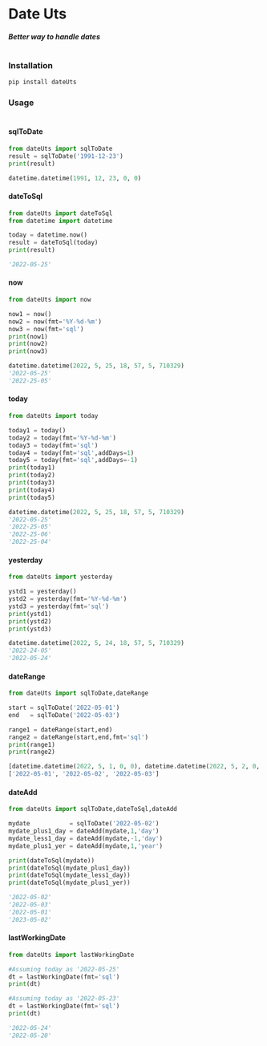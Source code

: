# Date Uts
##### _Better way to handle dates_
#
### Installation

```sh
pip install dateUts
```

### Usage
#
#### sqlToDate
```py
from dateUts import sqlToDate
result = sqlToDate('1991-12-23')
print(result)
```
```py
datetime.datetime(1991, 12, 23, 0, 0)
```
#### dateToSql
```py
from dateUts import dateToSql
from datetime import datetime

today = datetime.now()
result = dateToSql(today)
print(result)
```
```py
'2022-05-25'
```
#### now
```py
from dateUts import now

now1 = now()
now2 = now(fmt='%Y-%d-%m')
now3 = now(fmt='sql')
print(now1)
print(now2)
print(now3)
```
```py
datetime.datetime(2022, 5, 25, 18, 57, 5, 710329)
'2022-05-25'
'2022-25-05'
```
#### today
```py
from dateUts import today

today1 = today()
today2 = today(fmt='%Y-%d-%m')
today3 = today(fmt='sql')
today4 = today(fmt='sql',addDays=1)
today5 = today(fmt='sql',addDays=-1)
print(today1)
print(today2)
print(today3)
print(today4)
print(today5)
```
```py
datetime.datetime(2022, 5, 25, 18, 57, 5, 710329)
'2022-05-25'
'2022-25-05'
'2022-25-06'
'2022-25-04'
```

#### yesterday
```py
from dateUts import yesterday

ystd1 = yesterday()
ystd2 = yesterday(fmt='%Y-%d-%m')
ystd3 = yesterday(fmt='sql')
print(ystd1)
print(ystd2)
print(ystd3)
```
```py
datetime.datetime(2022, 5, 24, 18, 57, 5, 710329)
'2022-24-05'
'2022-05-24'
```
#### dateRange
```py
from dateUts import sqlToDate,dateRange

start = sqlToDate('2022-05-01')
end   = sqlToDate('2022-05-03')

range1 = dateRange(start,end)
range2 = dateRange(start,end,fmt='sql')
print(range1)
print(range2)
```
```py
[datetime.datetime(2022, 5, 1, 0, 0), datetime.datetime(2022, 5, 2, 0, 0), datetime.datetime(2022, 5, 3, 0, 0)]
['2022-05-01', '2022-05-02', '2022-05-03']
```

#### dateAdd
```py
from dateUts import sqlToDate,dateToSql,dateAdd

mydate           = sqlToDate('2022-05-02')
mydate_plus1_day = dateAdd(mydate,1,'day')
mydate_less1_day = dateAdd(mydate,-1,'day')
mydate_plus1_yer = dateAdd(mydate,1,'year')

print(dateToSql(mydate))
print(dateToSql(mydate_plus1_day))
print(dateToSql(mydate_less1_day))
print(dateToSql(mydate_plus1_yer))
```
```py
'2022-05-02'
'2022-05-03'
'2022-05-01'
'2023-05-02'
```

#### lastWorkingDate
```py
from dateUts import lastWorkingDate

#Assuming today as '2022-05-25'
dt = lastWorkingDate(fmt='sql')
print(dt)

#Assuming today as '2022-05-23'
dt = lastWorkingDate(fmt='sql')
print(dt)
```
```py
'2022-05-24'
'2022-05-20'
```